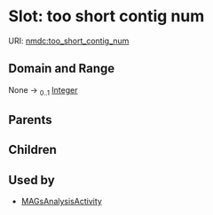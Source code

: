 
# Slot: too short contig num




URI: [nmdc:too_short_contig_num](https://microbiomedata/meta/too_short_contig_num)


## Domain and Range

None &#8594;  <sub>0..1</sub> [Integer](types/Integer.md)

## Parents


## Children


## Used by

 * [MAGsAnalysisActivity](MAGsAnalysisActivity.md)
